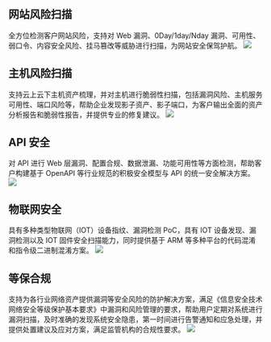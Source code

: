 ## 网站风险扫描
全方位检测客户网站风险，支持对 Web 漏洞、0Day/1day/Nday 漏洞、可用性、弱口令、内容安全风险、挂马篡改等威胁进行扫描，为网站安全保驾护航。
![](https://main.qcloudimg.com/raw/8da5d5b7b1613b30685f3e66f28f111c.svg) 
 
## 主机风险扫描
支持云上云下主机资产梳理，并对主机进行脆弱性扫描，包括漏洞风险、主机服务可用性、端口风险等，帮助企业发现影子资产、影子端口，为客户输出全面的资产分析报告和脆弱性报告，并提供专业的修复建议。
![](https://main.qcloudimg.com/raw/9f62594f853d177f90e28bf85158f485.svg) 

## API 安全
对 API 进行 Web 层漏洞、配置合规、数据泄漏、功能可用性等方面检测，帮助客户构建基于 OpenAPI 等行业规范的积极安全模型与 API 的统一安全解决方案。
 ![](https://main.qcloudimg.com/raw/4bc597495e37e4b71eb37bfddb08d7ed.svg) 

## 物联网安全
具有多种类型物联网（IOT）设备指纹、漏洞检测 PoC，具有 IOT 设备发现、漏洞检测以及 IOT 固件安全扫描能力，同时提供基于 ARM 等多种平台的代码混淆和指令级二进制混淆方案。
![](https://main.qcloudimg.com/raw/2b852375969da40472811ba7f57da282.svg) 

 ## 等保合规
支持为各行业网络资产提供漏洞等安全风险的防护解决方案，满足《信息安全技术网络安全等级保护基本要求》中漏洞和风险管理的要求，帮助用户定期对系统进行漏洞扫描，及时准确的发现系统安全隐患，第一时间进行告警通知和应急处理，并提供处置建议及应对方案，满足监管机构的合规性要求。
![](https://main.qcloudimg.com/raw/2f56d92a26b2defd07c26d9bb5ca4dd2.svg) 

